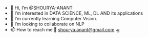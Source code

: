 - 👋 Hi, I’m @SHOURYA-ANANT
- 👀 I’m interested in DATA SCIENCE, ML, DL AND its applications
- 🌱 I’m currently learning Computer Vision.
- 💞️ I’m looking to collaborate on NLP
- 📫 How to reach me 📧 shourya.anant@gmail.com 🛸

<!---
SHOURYA-ANANT/SHOURYA-ANANT is a ✨ special ✨ repository because its `README.md` (this file) appears on your GitHub profile.
You can click the Preview link to take a look at your changes.
--->
